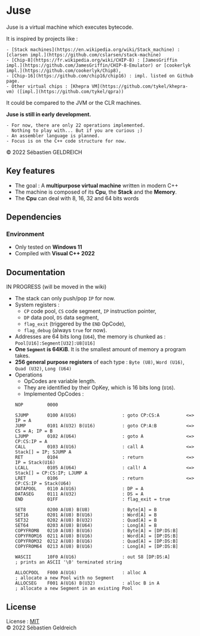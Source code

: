 # Juse

Juse is a virtual machine which executes bytecode.

It is inspired by projects like :

    - [Stack machines](https://en.wikipedia.org/wiki/Stack_machine) : [clarsen impl.](https://github.com/cslarsen/stack-machine)
    - [Chip-8](https://fr.wikipedia.org/wiki/CHIP-8) : [JamesGriffin impl.](https://github.com/JamesGriffin/CHIP-8-Emulator) or [cookerlyk impl.](https://github.com/cookerlyk/Chip8),
    - [Chip-16](https://github.com/chip16/chip16) : impl. listed on Github page.
    - Other virtual chips : [Khepra VM](https://github.com/tykel/khepra-vm) ([impl.](https://github.com/tykel/qpra))

It could be compared to the JVM or the CLR machines.

**Juse is still in early development.**

    - For now, there are only 22 operations implemented.  
      Nothing to play with... But if you are curious ;)
    - An assembler language is planned.
    - Focus is on the C++ code structure for now.

&copy; 2022 Sébastien GELDREICH

## Key features

- The goal : A **multipurpose virtual machine** written in modern C++
- The machine is composed of its **Cpu**, the **Stack** and the **Memory**.
- The **Cpu** can deal with 8, 16, 32 and 64 bits words

## Dependencies

### Environment

* Only tested on **Windows 11**
* Compiled with **Visual C++ 2022**

## Documentation

IN PROGRESS (will be moved in the wiki)

- The stack can only push/pop `IP` for now.
- System registers :
    - `CP` code pool, `CS` code segment, `IP` instruction pointer,
    - `DP` data pool, `DS` data segment,
    - `flag_exit` (triggered by the `END` OpCode),
    - `flag_debug` (always `true` for now).
- Addresses are 64 bits long (`U64`), the memory is chunked as : `Pool[U16]:Segment[U32]:U8[U16]`
- **One `Segment` is 64KiB**. It is the smallest amount of memory a program takes.
- **256 general purpose registers** of each type : `Byte (U8)`, `Word (U16)`, `Quad (U32)`, `Long (U64)`
- Operations 
    - OpCodes are variable length.
    - They are identified by their OpKey, which is 16 bits long (`U16`).
    - Implemented OpCodes :
    ```
    NOP         0000

    SJUMP       0100 A(U16)                 : goto CP:CS:A          <=> IP = A
    JUMP        0101 A(U32) B(U16)          : goto CP:A:B           <=> CS = A; IP = B
    LJUMP       0102 A(U64)                 : goto A                <=> CP:CS:IP = A
    CALL        0103 A(U16)                 : call A                <=> Stack[] = IP; SJUMP A
    RET         0104                        : return                <=> IP = Stack(U16)
    LCALL       0105 A(U64)                 : call! A               <=> Stack[] = CP:CS:IP; LJUMP A
    LRET        0106                        : return                <=> CP:CS:IP = Stack(U64)
    DATAPOOL    0110 A(U16)                 : DP = A
    DATASEG     0111 A(U32)                 : DS = A
    END         01FF                        : flag_exit = true

    SET8        0200 A(U8) B(U8)            : Byte[A] = B
    SET16       0201 A(U8) B(U16)           : Word[A] = B
    SET32       0202 A(U8) B(U32)           : Quad[A] = B
    SET64       0203 A(U8) B(U64)           : Long[A] = B
    COPYFROM8   0210 A(U8) B(U16)           : Byte[A] = [DP:DS:B]
    COPYFROM16  0211 A(U8) B(U16)           : Word[A] = [DP:DS:B]
    COPYFROM32  0212 A(U8) B(U16)           : Quad[A] = [DP:DS:B]
    COPYFROM64  0213 A(U8) B(U16)           : Long[A] = [DP:DS:B]

    WASCII      10F0 A(U16)                 : out S8 [DP:DS:A]          ; prints an ASCII '\0' terminated string

    ALLOCPOOL   F000 A(U16)                 : alloc A                   ; allocate a new Pool with no Segment
    ALLOCSEG    F001 A(U16) B(U32)          : alloc B in A              ; allocate a new Segment in an existing Pool
    ```

## License

License : [MIT](LICENSE)  
&copy; 2022 Sébastien Geldreich
